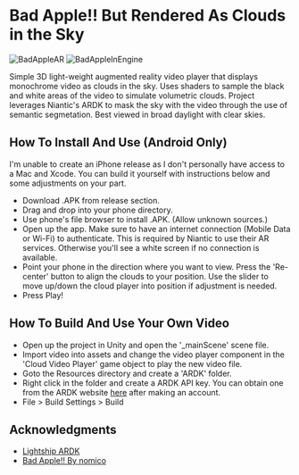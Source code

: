 # Bad Apple!! But Rendered As Clouds in the Sky
![BadAppleAR](https://user-images.githubusercontent.com/10013436/226129854-d050fc54-8905-4da2-b895-8d04ce8e26e4.gif)
![BadAppleInEngine](https://user-images.githubusercontent.com/10013436/226129875-f89e4d82-556d-4bf8-99f2-79d720c581ae.gif)

Simple 3D light-weight augmented reality video player that displays monochrome video as clouds in the sky. Uses shaders to sample the black and white areas of the video to simulate volumetric clouds. Project leverages Niantic's ARDK to mask the sky with the video through the use of semantic segmetation.
Best viewed in broad daylight with clear skies.

## How To Install And Use (Android Only)
I'm unable to create an iPhone release as I don't personally have access to a Mac and Xcode. You can build it yourself with instructions below and some adjustments on your part.

- Download .APK from release section.
- Drag and drop into your phone directory.
- Use phone's file browser to install .APK. (Allow unknown sources.)
- Open up the app. Make sure to have an internet connection (Mobile Data or Wi-Fi) to authenticate. This is required by Niantic to use their AR services. Otherwise you'll see a white screen if no connection is available.
- Point your phone in the direction where you want to view. Press the 'Re-center' button to align the clouds to your position. Use the slider to move up/down the cloud player into position if adjustment is needed.
- Press Play!

## How To Build And Use Your Own Video
- Open up the project in Unity and open the '_mainScene' scene file.
- Import video into assets and change the video player component in the 'Cloud Video Player' game object to play the new video file.
- Goto the Resources directory and create a 'ARDK' folder.
- Right click in the folder and create a ARDK API key. You can obtain one from the ARDK website [here](https://lightship.dev/products/ardk/) after making an account.
- File > Build Settings > Build

## Acknowledgments
- [Lightship ARDK](https://lightship.dev/)
- [Bad Apple!! By nomico](https://www.youtube.com/watch?v=FtutLA63Cp8)
